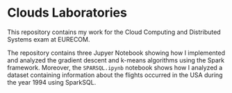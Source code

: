# Clouds Laboratories

This repository contains my work for the Cloud Computing and Distributed Systems
exam at EURECOM.

The repository contains three Jupyer Notebook showing how I implemented and analyzed
the gradient descent and k-means algorithms using the Spark framework. Moreover,
the `SPARSQL.ipynb` notebook shows how I analyzed a dataset containing information
about the flights occurred in the USA during the year 1994 using SparkSQL.
